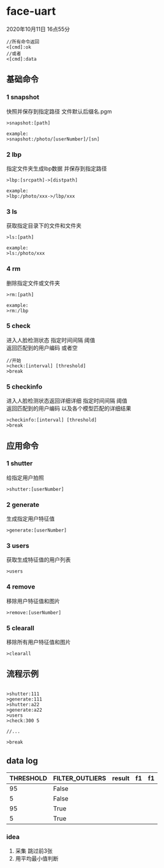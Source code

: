 # face-uart
2020年10月11日 16点55分
```
//所有命令返回 
<[cmd]:ok
//或者
<[cmd]:data
```

## 基础命令
### 1 snapshot
快照并保存到指定路径 文件默认后缀名.pgm
```
>snapshot:[path]

example:
>snapshot:/photo/[userNumber]/[sn]
```

### 2 lbp
指定文件夹生成lbp数据 并保存到指定路径
```
>lbp:[srcpath]->[distpath]

example:
>lbp:/photo/xxx->/lbp/xxx
```

### 3 ls
获取指定目录下的文件和文件夹
```
>ls:[path]

example:
>ls:/photo/xxx
```
### 4 rm
删除指定文件或文件夹
```
>rm:[path]

example:
>rm:/lbp
```

### 5 check 
进入人脸检测状态 指定时间间隔 阈值  
返回匹配到的用户编码 或者空
```
//开始
>check:[interval] [threshold]
>break
``` 

### 5 checkinfo
进入人脸检测状态返回详细详细 指定时间间隔 阈值   
返回匹配到的用户编码 以及各个模型匹配的详细结果
```
>checkinfo:[interval] [threshold]
>break
``` 


## 应用命令
### 1 shutter
给指定用户拍照
```
>shutter:[userNumber]
``` 

### 2 generate
生成指定用户特征值
```
>generate:[userNumber]
```

### 3 users
获取生成特征值的用户列表
```
>users
```

### 4 remove
移除用户特征值和图片
```
>remove:[userNumber]
```

### 5 clearall
移除所有用户特征值和图片
```
>clearall
```

## 流程示例

```

>shutter:111
>generate:111
>shutter:a22
>generate:a22
>users
>check:300 5

//...

>break

```



## data log

| THRESHOLD | FILTER_OUTLIERS | result | f1 | f1 |
| :-- | :-- | :-- | :-- | :-- |
| 95 | False |  |  |  |
| 5  | False |  |  |  |
| 95 | True  |  |  |  |
| 5  | True  |  |  |  |

### idea
1. 采集 跳过前3张
2. 用平均最小值判断
